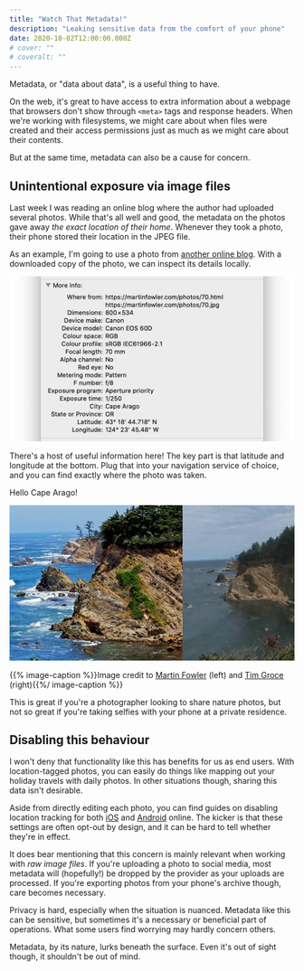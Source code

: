 ```yaml
---
title: "Watch That Metadata!"
description: "Leaking sensitive data from the comfort of your phone"
date: 2020-10-02T12:00:00.000Z
# cover: ""
# coveralt: ""
---
```


Metadata, or "data about data", is a useful thing to have.

On the web, it's great to have access to extra information about a webpage that browsers don't show through `<meta>` tags and response headers. When we're working with filesystems, we might care about when files were created and their access permissions just as much as we might care about their contents.

But at the same time, metadata can also be a cause for concern.

<!--more-->

## Unintentional exposure via image files

Last week I was reading an online blog where the author had uploaded several photos. While that's all well and good, the metadata on the photos gave away _the exact location of their home_. Whenever they took a photo, their phone stored their location in the JPEG file.

As an example, I'm going to use a photo from [another online blog](https://martinfowler.com/photos/70.html). With a downloaded copy of the photo, we can inspect its details locally.

![A list of details about a photograph, including the location where the photo was taken and specs about the camera's model, colour settings and exposure](./metadata.png)

There's a host of useful information here! The key part is that latitude and longitude at the bottom. Plug that into your navigation service of choice, and you can find exactly where the photo was taken.

Hello Cape Arago!

![Two similar photos of the same coastline, highlighting a large rocky outcrop and fauna along the cliffside](./martin-fowler.jpg)

{{% image-caption %}}Image credit to [Martin Fowler](https://martinfowler.com/photos/70.html) (left) and [Tim Groce](https://goo.gl/maps/RxhWVhn4GBW9qGf38) (right){{%/ image-caption %}}

This is great if you're a photographer looking to share nature photos, but not so great if you're taking selfies with your phone at a private residence.

## Disabling this behaviour

I won't deny that functionality like this has benefits for us as end users. With location-tagged photos, you can easily do things like mapping out your holiday travels with daily photos. In other situations though, sharing this data isn't desirable.

Aside from directly editing each photo, you can find guides on disabling location tracking for both [iOS](https://support.apple.com/en-us/HT207092) and [Android](https://support.google.com/photos/answer/6153599) online. The kicker is that these settings are often opt-out by design, and it can be hard to tell whether they're in effect.

It does bear mentioning that this concern is mainly relevant when working with _raw image files_. If you're uploading a photo to social media, most metadata will (hopefully!) be dropped by the provider as your uploads are processed. If you're exporting photos from your phone's archive though, care becomes necessary.

Privacy is hard, especially when the situation is nuanced. Metadata like this can be sensitive, but sometimes it's a necessary or beneficial part of operations. What some users find worrying may hardly concern others.

Metadata, by its nature, lurks beneath the surface. Even it's out of sight though, it shouldn't be out of mind.
